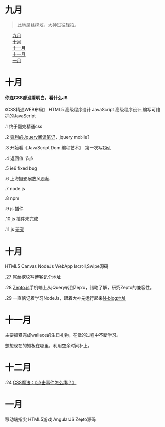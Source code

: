 <h1>九月</h1>
<blockquote>
<p>此地屌丝挖坟，大神过往轻拍。</p>
</blockquote>
<ul class="task-list">
	<li><a href="#September">九月</a></li>
	<li><a href="#October">十月</a></li>
	<li><a href="#November">十一月</a></li>
	<li><a href="#December">十一月</a></li>
	<li><a href="#January">一月</a></li>
</ul>
<h1 id="September">十月</h1>
<h4>你连CSS都没看明白，看什么JS</h4>
<p>《CSS精通WEB布局》 HTML5 高级程序设计 JavaScript 高级程序设计,编写可维护的JavaScript</p>
<p>.1 终于翻完精通css</p>
<p>.2 <a href="http://blog.segmentfault.com/susheng/1190000000490150">锋利的Jquery阅读笔记</a>，jquery mobile?</p>
<p>.3 开始看《JavaScript Dom 编程艺术》，第一次写<a href="https://gist.github.com/wallaceyuan">Gist</a></p>
<p>.4 返回值 节点</p>
<p>.5 ie6 fixed bug</p>
<p>.6 上海摄影展放风走起</p>
<p>.7 node.js</p>
<p>.8 npm</p>
<p>.9 js 插件</p>
<p>.10 js 插件未完成</p>
<p>.11 js <a href="http://image.thepaper.cn/html/zt/krzz/index.html?from=singlemessage&isappinstalled=0">研究</a></p>

<h1 id="October">十月</h1>
<p>HTML5 Canvas NodeJs WebApp Iscroll,Swipe源码</p>
<p>.27 屌丝挖坟写博客<a href="http://home.cnblogs.com/u/wallaceyuan/">记个地址</a></p>
<p>.28 <a href="http://zeptojs.com/">Zepto.js</a>手机端上从jQuery转到Zepto，错略了解，研究Zepto的兼容性。</p>
<p>.29 一直惦记着学习NodeJs，跟着大神先运行起来<a href="https://github.com/nswbmw/N-blog">N-blog</a><a href="http://blog.fens.me/nodejs-mongoose-json/">地址</a></p>

<h1 id="November">十一月</h1>
<p>主要抓紧完成wallace的生日礼物，在做的过程中不断学习。</p>
<p>想想现在的短板在哪里，利用空余时间补上。</p>

<h1 id="December">十二月</h1>
<p>.24 <a href="https://github.com/cssmagic/action">CSS魔法：《点击事件怎么绑？》</a></p>

<h1 id="January">一月</h1>
<p>移动端指尖 HTML5游戏 AngularJS Zepto源码</p>
